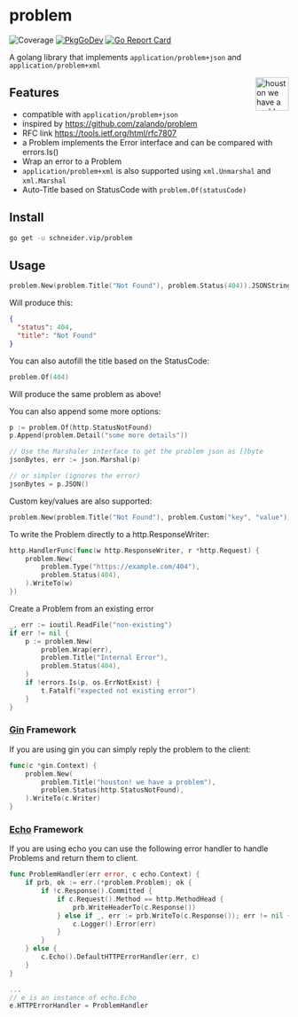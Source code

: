 # problem
![Coverage](https://img.shields.io/badge/Coverage-100.0%25-brightgreen)
[![PkgGoDev](https://pkg.go.dev/badge/schneider.vip/problem)](https://pkg.go.dev/schneider.vip/problem)
[![Go Report Card](https://goreportcard.com/badge/schneider.vip/problem)](https://goreportcard.com/report/schneider.vip/problem)

A golang library that implements `application/problem+json` and `application/problem+xml`

<img align="right" width="60px" title="houston we have a problem" src="https://raw.githubusercontent.com/egonelbre/gophers/master/.thumb/vector/science/rocket.png">

## Features

* compatible with `application/problem+json`
* inspired by https://github.com/zalando/problem
* RFC link https://tools.ietf.org/html/rfc7807
* a Problem implements the Error interface and can be compared with errors.Is()
* Wrap an error to a Problem
* `application/problem+xml` is also supported using `xml.Unmarshal` and `xml.Marshal`
* Auto-Title based on StatusCode with `problem.Of(statusCode)`

## Install

```bash
go get -u schneider.vip/problem
```

## Usage

```go
problem.New(problem.Title("Not Found"), problem.Status(404)).JSONString()
```

Will produce this:

```json
{
  "status": 404,
  "title": "Not Found"
}
```

You can also autofill the title based on the StatusCode:

```go
problem.Of(404)
```

Will produce the same problem as above!

You can also append some more options:

```go
p := problem.Of(http.StatusNotFound)
p.Append(problem.Detail("some more details"))

// Use the Marshaler interface to get the problem json as []byte
jsonBytes, err := json.Marshal(p)

// or simpler (ignores the error)
jsonBytes = p.JSON()

```

Custom key/values are also supported:

```go
problem.New(problem.Title("Not Found"), problem.Custom("key", "value"))
```

To write the Problem directly to a http.ResponseWriter:

```go
http.HandlerFunc(func(w http.ResponseWriter, r *http.Request) {
	problem.New(
		problem.Type("https://example.com/404"),
		problem.Status(404),
	).WriteTo(w)
})
```

Create a Problem from an existing error

```go
_, err := ioutil.ReadFile("non-existing")
if err != nil {
	p := problem.New(
		problem.Wrap(err),
		problem.Title("Internal Error"),
		problem.Status(404),
	)
	if !errors.Is(p, os.ErrNotExist) {
		t.Fatalf("expected not existing error")
	}
}
```

### [Gin](https://github.com/gin-gonic/gin) Framework
If you are using gin you can simply reply the problem to the client:

```go
func(c *gin.Context) {
	problem.New(
		problem.Title("houston! we have a problem"),
		problem.Status(http.StatusNotFound),
	).WriteTo(c.Writer)
}
```

### [Echo](https://github.com/labstack/echo) Framework
If you are using echo you can use the following error handler to handle Problems and return them to client.

```go
func ProblemHandler(err error, c echo.Context) {
	if prb, ok := err.(*problem.Problem); ok {
		if !c.Response().Committed {
			if c.Request().Method == http.MethodHead {
				prb.WriteHeaderTo(c.Response())
			} else if _, err := prb.WriteTo(c.Response()); err != nil {
				c.Logger().Error(err)
			}
		}
	} else {
		c.Echo().DefaultHTTPErrorHandler(err, c)
	}
}

...
// e is an instance of echo.Echo
e.HTTPErrorHandler = ProblemHandler
```
